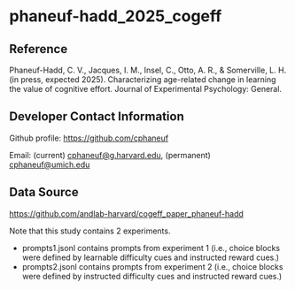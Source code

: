 # phaneuf-hadd_2025_cogeff

## Reference

Phaneuf-Hadd, C. V., Jacques, I. M., Insel, C., Otto, A. R., & Somerville, L. H. (in press, expected 2025). Characterizing age-related change in learning the value of cognitive effort. Journal of Experimental Psychology: General.

## Developer Contact Information

Github profile: https://github.com/cphaneuf

Email: (current) cphaneuf@g.harvard.edu, (permanent) cphaneuf@umich.edu

## Data Source

https://github.com/andlab-harvard/cogeff_paper_phaneuf-hadd

Note that this study contains 2 experiments. 
* prompts1.jsonl contains prompts from experiment 1 (i.e., choice blocks were defined by learnable difficulty cues and instructed reward cues.)
* prompts2.jsonl contains prompts from experiment 2 (i.e., choice blocks were defined by instructed difficulty cues and instructed reward cues.)